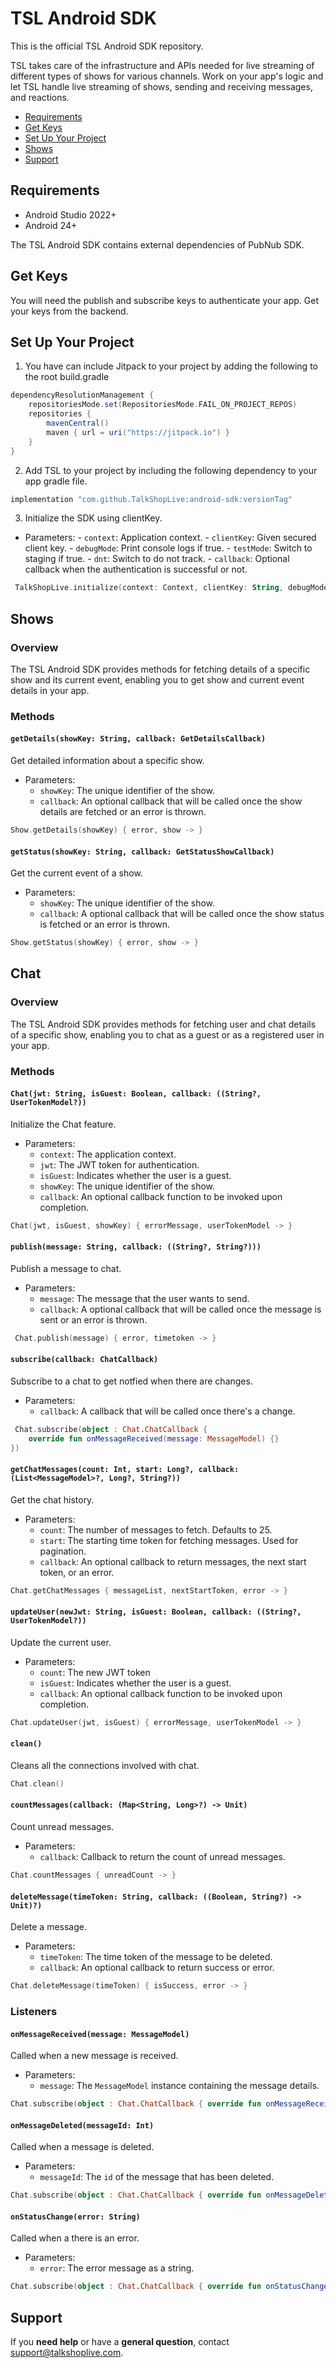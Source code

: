 # TSL Android SDK

This is the official TSL Android SDK repository.

TSL takes care of the infrastructure and APIs needed for live streaming of different types of shows for various channels. Work on your app's logic and let TSL handle live streaming of shows, sending and receiving messages, and reactions.

* [Requirements](#requirements)
* [Get Keys](#get-keys)
* [Set Up Your Project](#set-up-your-project)
* [Shows](#shows)
* [Support](#support)

## Requirements

* Android Studio 2022+
* Android 24+

The TSL Android SDK contains external dependencies of PubNub SDK.

## Get Keys

You will need the publish and subscribe keys to authenticate your app. Get your keys from the backend.

## Set Up Your Project

1. You have can include Jitpack to your project by adding the following to the root build.gradle

```groovy
dependencyResolutionManagement {
    repositoriesMode.set(RepositoriesMode.FAIL_ON_PROJECT_REPOS)
    repositories {
        mavenCentral()
        maven { url = uri("https://jitpack.io") }
    }
}
```

2. Add TSL to your project by including the following dependency to your app gradle file.

```groovy
implementation "com.github.TalkShopLive:android-sdk:versionTag"
```

3. Initialize the SDK using clientKey.

- Parameters:
       - `context`: Application context.
       - `clientKey`: Given secured client key.
       - `debugMode`: Print console logs if true.
       - `testMode`: Switch to staging if true.
       - `dnt`: Switch to do not track.
       - `callback`: Optional callback when the authentication is successful or not.
```kotlin
 TalkShopLive.initialize(context: Context, clientKey: String, debugMode: Boolean, testMode: Boolean, dnt: Boolean)
```

## Shows

### Overview

The TSL Android SDK provides methods for fetching details of a specific show and its current event, enabling you to get show and current event details in your app.

### Methods

#### `getDetails(showKey: String, callback: GetDetailsCallback)`

Get detailed information about a specific show.

- Parameters:
    - `showKey`: The unique identifier of the show.
    - `callback`: An optional callback that will be called once the show details are fetched or an error is thrown.

```kotlin
Show.getDetails(showKey) { error, show -> }
```

#### `getStatus(showKey: String, callback: GetStatusShowCallback)`

Get the current event of a show.

- Parameters:
    - `showKey`: The unique identifier of the show.
    - `callback`: A optional callback that will be called once the show status is fetched or an error is thrown.

```kotlin
Show.getStatus(showKey) { error, show -> }
```

## Chat

### Overview

The TSL Android SDK provides methods for fetching user and chat details of a specific show, enabling you to chat as a guest or as a registered user in your app.

### Methods

#### `Chat(jwt: String, isGuest: Boolean, callback: ((String?, UserTokenModel?))`

Initialize the Chat feature.

- Parameters:
    - `context`: The application context.
    - `jwt`: The JWT token for authentication.
    - `isGuest`: Indicates whether the user is a guest.
    - `showKey`: The unique identifier of the show.
    - `callback`: An optional callback function to be invoked upon completion.

```kotlin
Chat(jwt, isGuest, showKey) { errorMessage, userTokenModel -> }
```

#### `publish(message: String, callback: ((String?, String?)))`

Publish a message to chat.

- Parameters:
    - `message`: The message that the user wants to send.
    - `callback`: A optional callback that will be called once the message is sent or an error is thrown.

```kotlin
 Chat.publish(message) { error, timetoken -> }
```

#### `subscribe(callback: ChatCallback)`

Subscribe to a chat to get notfied when there are changes.

- Parameters:
    - `callback`: A callback that will be called once there's a change.

```kotlin
 Chat.subscribe(object : Chat.ChatCallback {
    override fun onMessageReceived(message: MessageModel) {}
})
```

#### `getChatMessages(count: Int, start: Long?, callback: (List<MessageModel>?, Long?, String?))`

Get the chat history.

- Parameters:
    - `count`: The number of messages to fetch. Defaults to 25.
    - `start`: The starting time token for fetching messages. Used for pagination.
    - `callback`: An optional callback to return messages, the next start token, or an error.

```kotlin
Chat.getChatMessages { messageList, nextStartToken, error -> }
```

#### `updateUser(newJwt: String, isGuest: Boolean, callback: ((String?, UserTokenModel?))`

Update the current user.

- Parameters:
    - `count`: The new JWT token
    - `isGuest`: Indicates whether the user is a guest.
    - `callback`: An optional callback function to be invoked upon completion.

```kotlin
Chat.updateUser(jwt, isGuest) { errorMessage, userTokenModel -> }
```

#### `clean()`

Cleans all the connections involved with chat.


```kotlin
Chat.clean()
```

#### `countMessages(callback: (Map<String, Long>?) -> Unit)`

Count unread messages.

- Parameters:
    - `callback`: Callback to return the count of unread messages.

```kotlin
Chat.countMessages { unreadCount -> }
```

#### `deleteMessage(timeToken: String, callback: ((Boolean, String?) -> Unit)?)`

Delete a message.

- Parameters:
    - `timeToken`: The time token of the message to be deleted.
    - `callback`: An optional callback to return success or error.

```kotlin
Chat.deleteMessage(timeToken) { isSuccess, error -> }
```

### Listeners

#### `onMessageReceived(message: MessageModel)`

Called when a new message is received.

- Parameters:
    - `message`: The `MessageModel` instance containing the message details.

```kotlin
Chat.subscribe(object : Chat.ChatCallback { override fun onMessageReceived(message: MessageModel) {})
```

#### `onMessageDeleted(messageId: Int)`

Called when a message is deleted.

- Parameters:
    - `messageId`: The `id` of the message that has been deleted.

```kotlin
Chat.subscribe(object : Chat.ChatCallback { override fun onMessageDeleted(messageId: Int) {})
```

#### `onStatusChange(error: String)`

Called when a there is an error.

- Parameters:
    - `error`: The error message as a string.

```kotlin
Chat.subscribe(object : Chat.ChatCallback { override fun onStatusChange(error: String) {})

```
## Support
If you **need help** or have a **general question**, contact <support@talkshoplive.com>.
